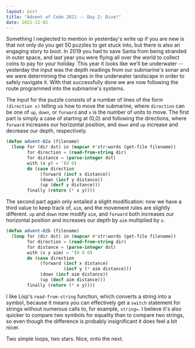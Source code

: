 ```yaml
---
layout: post
title: "Advent of Code 2021 -- Day 2: Dive!"
date: 2021-12-02
---
```


Something I neglected to mention in yesterday's write up if you are new is that
not only do you get 50 puzzles to get stuck into, but there is also an engaging
story to boot. In 2019 you had to save Santa from being stranded in outer
space, and last year you were flying all over the world to collect coins to pay
for your holiday. This year it looks like we'll be underwater -- yesterday the
input was the depth readings from our submarine's sonar and we were determining
the changes in the underwater landscape in order to safely navigate it. With
that successfully done we are now following the route programmed into the
submarine's systems.

The input for the puzzle consists of a number of lines of the form `(direction
x)` telling us how to move the submarine, where `direction` can be one of `up`,
`down`, or `forward` and `x` is the number of units to move. The first part is
simply a case of starting at (0,0) and following the directions, where
`forward` increases our horizontal position, and `down` and `up` increase and
decrease our depth, respectively.

```lisp
(defun advent-02a (filename)
  (loop for (dir dst) in (mapcar #'str:words (get-file filename))
        for direction = (read-from-string dir)
        for distance = (parse-integer dst)
        with (x y) = '(0 0)
        do (case direction
             (forward (incf x distance))
             (down (incf y distance))
             (up (decf y distance)))
        finally (return (* x y))))
```

The second part again only entailed a slight modification: now we
have a third value to keep track of, `aim`, and the movement rules are slightly
different. `up` and `down` now modify `aim`, and `forward` both
increases our horizontal position and increases our depth by `aim` multiplied
by `x`.

```lisp
(defun advent-02b (filename)
  (loop for (dir dst) in (mapcar #'str:words (get-file filename))
        for direction = (read-from-string dir)
        for distance = (parse-integer dst)
        with (x y aim) = '(0 0 0)
        do (case direction
             (forward (incf x distance)
                      (incf y (* aim distance)))
             (down (incf aim distance))
             (up (decf aim distance)))
        finally (return (* x y))))
```

I like Lisp's `read-from-string` function, which converts a string into a
symbol, because it means you can effectively get a `switch` statement for
strings without numerous calls to, for example, `string=`. I believe it's also
quicker to compare two symbols for equality than to compare two strings, so
even though the difference is probably insignificant it does feel a bit nicer.

Two simple loops, two stars. Nice, onto the next.
